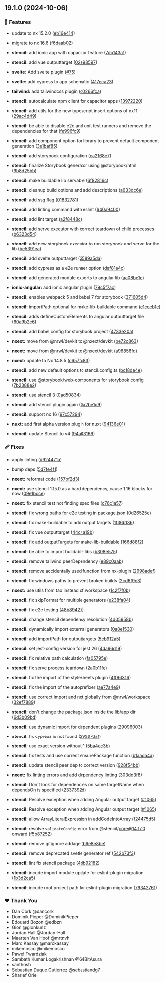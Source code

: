 ## 19.1.0 (2024-10-06)


### 🚀 Features

- update to nx 15.2.0 ([eb16e414](https://github.com/nxext/nx-extensions/commit/eb16e414))

- migrate to nx 16.6 ([f6daab02](https://github.com/nxext/nx-extensions/commit/f6daab02))

- **stencil:** add ionic app with capacitor feature ([7db143a1](https://github.com/nxext/nx-extensions/commit/7db143a1))

- **stencil:** add vue outputtarget ([02e98597](https://github.com/nxext/nx-extensions/commit/02e98597))

- **svelte:** Add svelte plugin ([#75](https://github.com/nxext/nx-extensions/pull/75))

- **svelte:** add cypress to app schematic ([417eca23](https://github.com/nxext/nx-extensions/commit/417eca23))

- **tailwind:** add tailwindcss plugin ([c0266fca](https://github.com/nxext/nx-extensions/commit/c0266fca))

- **stencil:** autocalculate npm client for capacitor apps ([13972220](https://github.com/nxext/nx-extensions/commit/13972220))

- **stencil:** add utils for the new typescript insert options of nx11 ([29ac4d49](https://github.com/nxext/nx-extensions/commit/29ac4d49))

- **stencil:** be able to disable e2e and unit test runners and remove the dependencies for that ([fe996fc9](https://github.com/nxext/nx-extensions/commit/fe996fc9))

- **stencil:** add component option for library to prevent default component generation ([3e1baf85](https://github.com/nxext/nx-extensions/commit/3e1baf85))

- **stencil:** add storybook configuration ([ca2168e7](https://github.com/nxext/nx-extensions/commit/ca2168e7))

- **stencil:** finalize Storybook generator using @storybook/html ([9b8d25bb](https://github.com/nxext/nx-extensions/commit/9b8d25bb))

- **stencil:** make buildable lib servable ([6f82816c](https://github.com/nxext/nx-extensions/commit/6f82816c))

- **stencil:** cleanup build options and add descriptions ([a633dc6e](https://github.com/nxext/nx-extensions/commit/a633dc6e))

- **stencil:** add ssg flag ([01832781](https://github.com/nxext/nx-extensions/commit/01832781))

- **stencil:** add linting command with eslint ([640a9400](https://github.com/nxext/nx-extensions/commit/640a9400))

- **stencil:** add lint target ([a2f8448c](https://github.com/nxext/nx-extensions/commit/a2f8448c))

- **stencil:** add serve executor with correct teardown of child processes ([b6323d54](https://github.com/nxext/nx-extensions/commit/b6323d54))

- **stencil:** add new storybook executor to run storybook and serve for the lib ([be5391ea](https://github.com/nxext/nx-extensions/commit/be5391ea))

- **stencil:** add svelte outputtarget ([3589a5da](https://github.com/nxext/nx-extensions/commit/3589a5da))

- **stencil:** add cypress as a e2e runner option ([daf81a4c](https://github.com/nxext/nx-extensions/commit/daf81a4c))

- **stencil:** add generated module exports to angular lib ([aa08be1e](https://github.com/nxext/nx-extensions/commit/aa08be1e))

- **ionic-angular:** add ionic angular plugin ([79c5f7ac](https://github.com/nxext/nx-extensions/commit/79c5f7ac))

- **stencil:** enables webpack 5 and babel 7 for storybook ([371605d4](https://github.com/nxext/nx-extensions/commit/371605d4))

- **stencil:** importPath optional for make-lib-buildable command ([e1cceb1e](https://github.com/nxext/nx-extensions/commit/e1cceb1e))

- **stencil:** adds defineCustomElements to angular outputtarget file ([60a9b2c6](https://github.com/nxext/nx-extensions/commit/60a9b2c6))

- **stencil:** add babel config for storybook project ([4733e20a](https://github.com/nxext/nx-extensions/commit/4733e20a))

- **nxext:** move from @nrwl/devkit to @nxext/devkit ([be72c863](https://github.com/nxext/nx-extensions/commit/be72c863))

- **nxext:** move from @nrwl/devkit to @nxext/devkit ([a96856fd](https://github.com/nxext/nx-extensions/commit/a96856fd))

- **nxext:** update to Nx 14.8.5 ([c657fc83](https://github.com/nxext/nx-extensions/commit/c657fc83))

- **stencil:** add new default options to stencil.config.ts ([bc18de4e](https://github.com/nxext/nx-extensions/commit/bc18de4e))

- **stencil:** use @storybook/web-components for storybook config ([7b2388e2](https://github.com/nxext/nx-extensions/commit/7b2388e2))

- **stencil:** use stencil 3 ([0ad50834](https://github.com/nxext/nx-extensions/commit/0ad50834))

- **stencil:** add stencil plugin again ([0a2be1d9](https://github.com/nxext/nx-extensions/commit/0a2be1d9))

- **stencil:** support nx 16 ([97c57294](https://github.com/nxext/nx-extensions/commit/97c57294))

- **nuxt:** add first alpha version plugin for nuxt ([94136e01](https://github.com/nxext/nx-extensions/commit/94136e01))

- **stencil:** update Stencil to v4 ([94a03166](https://github.com/nxext/nx-extensions/commit/94a03166))


### 🩹 Fixes

- apply linting ([d924471a](https://github.com/nxext/nx-extensions/commit/d924471a))

- bump deps ([5d7fe4f1](https://github.com/nxext/nx-extensions/commit/5d7fe4f1))

- **nxext:** reformat code ([157bf2d3](https://github.com/nxext/nx-extensions/commit/157bf2d3))

- **nxext:** use stencil 1.15.0 as a hard dependency, cause 1.16 blocks for now ([09e1bcce](https://github.com/nxext/nx-extensions/commit/09e1bcce))

- **nxext:** fix stencil test not finding spec files ([c76c1a57](https://github.com/nxext/nx-extensions/commit/c76c1a57))

- **stencil:** fix wrong paths for e2e testing in package.json ([0d26525e](https://github.com/nxext/nx-extensions/commit/0d26525e))

- **stencil:** fix make-buildable to add output targets ([1f36b136](https://github.com/nxext/nx-extensions/commit/1f36b136))

- **stencil:** fix vue outputtarget ([44c4a19b](https://github.com/nxext/nx-extensions/commit/44c4a19b))

- **stencil:** fix add outputTargets for make-lib-buildable ([166d88f2](https://github.com/nxext/nx-extensions/commit/166d88f2))

- **stencil:** be able to import buildable libs ([b308e575](https://github.com/nxext/nx-extensions/commit/b308e575))

- **stencil:** remove tailwind peerDependency ([e89c0aab](https://github.com/nxext/nx-extensions/commit/e89c0aab))

- **stencil:** remove accidentally used function from nx-plugin ([2998adef](https://github.com/nxext/nx-extensions/commit/2998adef))

- **stencil:** fix windows paths to prevent broken builds ([2cd6f9c3](https://github.com/nxext/nx-extensions/commit/2cd6f9c3))

- **nxext:** use utils from tao instead of workspace ([1c2f7f0b](https://github.com/nxext/nx-extensions/commit/1c2f7f0b))

- **stencil:** fix skipFormat for multiple generators ([e238fa04](https://github.com/nxext/nx-extensions/commit/e238fa04))

- **stencil:** fix e2e testing ([48b89427](https://github.com/nxext/nx-extensions/commit/48b89427))

- **stencil:** change stencil dependency resolution ([4d05958b](https://github.com/nxext/nx-extensions/commit/4d05958b))

- **stencil:** dynamically import external generators ([0a8e1530](https://github.com/nxext/nx-extensions/commit/0a8e1530))

- **stencil:** add importPath for outputtargets ([5cb912a5](https://github.com/nxext/nx-extensions/commit/5cb912a5))

- **stencil:** set jest-config version for jest 26 ([4da96d19](https://github.com/nxext/nx-extensions/commit/4da96d19))

- **stencil:** fix relative path calculation ([fa05795e](https://github.com/nxext/nx-extensions/commit/fa05795e))

- **stencil:** fix serve process teardown ([2a0b11fe](https://github.com/nxext/nx-extensions/commit/2a0b11fe))

- **stencil:** fix the import of the stylesheets plugin ([4ff96316](https://github.com/nxext/nx-extensions/commit/4ff96316))

- **stencil:** fix the import of the autoprefixer ([ae77a4e9](https://github.com/nxext/nx-extensions/commit/ae77a4e9))

- **stencil:** use correct import and not globally from @nrwl/workspace ([32ef7889](https://github.com/nxext/nx-extensions/commit/32ef7889))

- **stencil:** don't change the package.json inside the lib/app dir ([6d3b09bd](https://github.com/nxext/nx-extensions/commit/6d3b09bd))

- **stencil:** use dynamic import for dependent plugins ([29096003](https://github.com/nxext/nx-extensions/commit/29096003))

- **stencil:** fix cypress is not found ([29997daf](https://github.com/nxext/nx-extensions/commit/29997daf))

- **stencil:** use exact version without ^ ([5ba4ec3b](https://github.com/nxext/nx-extensions/commit/5ba4ec3b))

- **stencil:** fix tests and use correct ensurePackage function ([b1aada4a](https://github.com/nxext/nx-extensions/commit/b1aada4a))

- **stencil:** update stencil peer dep to correct version ([928f54bb](https://github.com/nxext/nx-extensions/commit/928f54bb))

- **nxext:** fix linting errors and add dependency linting ([303dd3f8](https://github.com/nxext/nx-extensions/commit/303dd3f8))

- **stencil:** Don't look for dependencies on same targetName when dependsOn is specified ([2337392d](https://github.com/nxext/nx-extensions/commit/2337392d))

- **stencil:** Resolve exception when adding Angular output target ([#1065](https://github.com/nxext/nx-extensions/pull/1065))

- **stencil:** Resolve exception when adding Angular output target ([#1065](https://github.com/nxext/nx-extensions/pull/1065))

- **stencil:** allow ArrayLiteralExpression in addCodeIntoArray ([f24475d5](https://github.com/nxext/nx-extensions/commit/f24475d5))

- **stencil:** resolve `validateConfig` error from @stencil/core@14.17.0 onward ([f5b87252](https://github.com/nxext/nx-extensions/commit/f5b87252))

- **stencil:** remove gitignore addage ([b6e8e8be](https://github.com/nxext/nx-extensions/commit/b6e8e8be))

- **stencil:** remove deprecated svetle generator ref ([542b73f3](https://github.com/nxext/nx-extensions/commit/542b73f3))

- **stencil:** lint fix stencil package ([4db92182](https://github.com/nxext/nx-extensions/commit/4db92182))

- **stencil:** incude import module update for eslint-plugin migration ([1b3d2ca5](https://github.com/nxext/nx-extensions/commit/1b3d2ca5))

- **stencil:** incude root project path for eslint-plugin migration ([79342761](https://github.com/nxext/nx-extensions/commit/79342761))


### ❤️  Thank You

- Dan Cork @dancork
- Dominik Pieper @DominikPieper
- Edouard Bozon @edbzn
- Gion @gionkunz
- Jordan Hall @Jordan-Hall
- Maarten Van Hoof @mrtnvh
- Marc Kassay @marckassay
- mikemosco @mikemosco
- Paweł Twardziak
- Sambath Kumar Logakrishnan @64BitAsura
- santhosh
- Sebastian Duque Gutierrez @sebastiandg7
- Sharief Orie